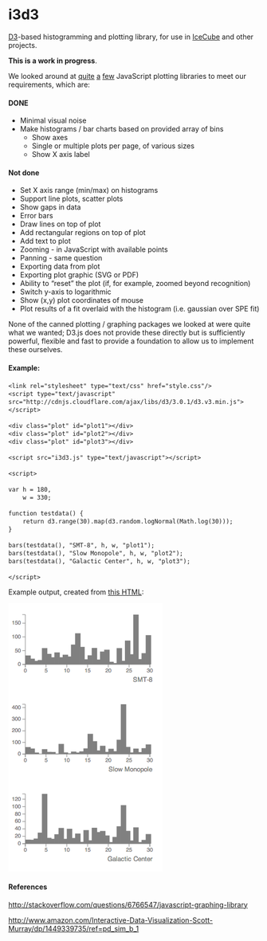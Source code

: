 i3d3
====

[D3](http://d3js.org/)-based histogramming and plotting library, for
use in [IceCube](http://icecube.wisc.edu) and other projects.

**This is a work in progress**.

We looked around at 
[quite](https://code.google.com/p/flot/)
[a](http://www.jqplot.com/tests/) 
[few](http://www.highcharts.com/)
JavaScript 
plotting
libraries
to meet
our requirements, which are:

#### DONE

- Minimal visual noise
- Make histograms / bar charts based on provided array of bins
    - Show axes
    - Single or multiple plots per page, of various sizes
    - Show X axis label

#### Not done

- Set X axis range (min/max) on histograms
- Support line plots, scatter plots
- Show gaps in data
- Error bars
- Draw lines on top of plot
- Add rectangular regions on top of plot
- Add text to plot
- Zooming - in JavaScript with available points
- Panning - same question
- Exporting data from plot
- Exporting plot graphic (SVG or PDF)
- Ability to “reset” the plot (if, for example, zoomed beyond recognition)
- Switch y-axis to logarithmic
- Show (x,y) plot coordinates of mouse
- Plot results of a fit overlaid with the histogram (i.e. gaussian over SPE fit)

None of the canned plotting / graphing packages we looked at were
quite what we wanted; D3.js does not provide these directly but is
sufficiently powerful, flexible and fast to provide a foundation to
allow us to implement these ourselves.

#### Example:

    <link rel="stylesheet" type="text/css" href="style.css"/>
    <script type="text/javascript" src="http://cdnjs.cloudflare.com/ajax/libs/d3/3.0.1/d3.v3.min.js"></script>

    <div class="plot" id="plot1"></div>
    <div class="plot" id="plot2"></div>
    <div class="plot" id="plot3"></div>

    <script src="i3d3.js" type="text/javascript"></script>

    <script>

    var h = 180,
        w = 330;

    function testdata() {
        return d3.range(30).map(d3.random.logNormal(Math.log(30)));
    }

    bars(testdata(), "SMT-8", h, w, "plot1");
    bars(testdata(), "Slow Monopole", h, w, "plot2");
    bars(testdata(), "Galactic Center", h, w, "plot3");

    </script> 


Example output, created from [this HTML](example.html):

![Example output](example.png "Example output")

#### References

http://stackoverflow.com/questions/6766547/javascript-graphing-library

http://www.amazon.com/Interactive-Data-Visualization-Scott-Murray/dp/1449339735/ref=pd_sim_b_1
